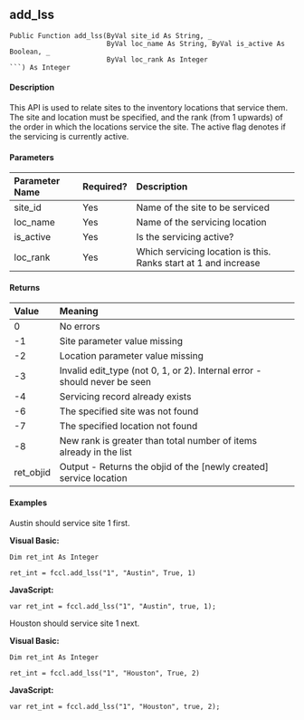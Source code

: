 add_lss
-------

```
Public Function add_lss(ByVal site_id As String, _
                        ByVal loc_name As String, ByVal is_active As Boolean, _
                        ByVal loc_rank As Integer
```) As Integer
```

#### Description

This API is used to relate sites to the inventory locations that service them. The site and location must be specified, and the rank (from 1 upwards) of the order in which the locations service the site. The active flag denotes if the servicing is currently active.

#### Parameters

| Parameter Name | Required? | Description |
|:--- |:--- |:--- |
| site_id | Yes | Name of the site to be serviced |
| loc_name | Yes | Name of the servicing location |
| is_active | Yes | Is the servicing active? |
| loc_rank | Yes | Which servicing location is this. Ranks start at 1 and increase |

#### Returns

| Value | Meaning |
|:--- |:--- |
| 0 | No errors |
| -1 | Site parameter value missing |
| -2 | Location parameter value missing |
| -3 | Invalid edit_type (not 0, 1, or 2). Internal error - should never be seen |
| -4 | Servicing record already exists |
| -6 | The specified site was not found |
| -7 | The specified location not found |
| -8 | New rank is greater than total number of items already in the list |
| ret_objid | Output - Returns the objid of the \[newly created\] service location |

#### Examples

Austin should service site 1 first.

**Visual Basic:**
```
Dim ret_int As Integer

ret_int = fccl.add_lss("1", "Austin", True, 1)
```

**JavaScript:**
```
var ret_int = fccl.add_lss("1", "Austin", true, 1);
```

Houston should service site 1 next.

**Visual Basic:**
```
Dim ret_int As Integer

ret_int = fccl.add_lss("1", "Houston", True, 2)
```

**JavaScript:**
```
var ret_int = fccl.add_lss("1", "Houston", true, 2);
```